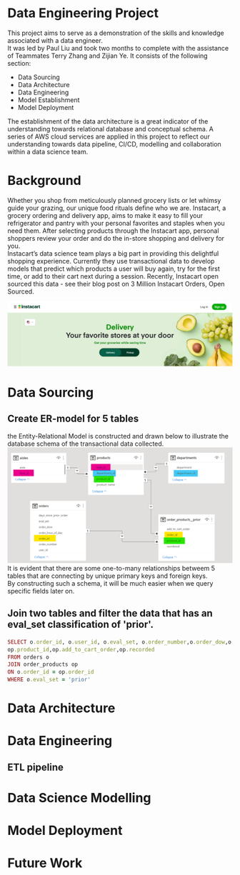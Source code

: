 # Data Engineering Project
This project aims to serve as a demonstration of the skills and knowledge associated with a data engineer.  
It was led by Paul Liu and took two months to complete with the assistance of Teammates Terry Zhang and Zijian Ye. It consists of the following section:
- Data Sourcing  
- Data Architecture  
- Data Engineering  
- Model Establishment  
- Model Deployment  

The establishment of the data architecture is a great indicator of the understanding towards relational database and conceptual schema. A series of AWS cloud services are applied in this project to reflect our understanding towards data pipeline, CI/CD, modelling and collaboration within a data science team.

# Background
Whether you shop from meticulously planned grocery lists or let whimsy guide your grazing, our unique food rituals define who we are. Instacart, a grocery ordering and delivery app, aims to make it easy to fill your refrigerator and pantry with your personal favorites and staples when you need them. After selecting products through the Instacart app, personal shoppers review your order and do the in-store shopping and delivery for you.  
Instacart’s data science team plays a big part in providing this delightful shopping experience. Currently they use transactional data to develop models that predict which products a user will buy again, try for the first time, or add to their cart next during a session. Recently, Instacart open sourced this data - see their blog post on 3 Million Instacart Orders, Open Sourced.

![](instacart.png)

# Data Sourcing
## Create ER-model for 5 tables
the Entity-Relational Model is constructed and drawn below to illustrate the database schema of the transactional data collected.
![](Entity-Relational_Model.png)
It is evident that there are some one-to-many relationships betweem 5 tables that are connecting by unique primary keys and foreign keys.  
By constructing such a schema, it will be much easier when we query specific fields later on.

## Join two tables and filter the data that has an eval_set classification of 'prior'.
```ruby
SELECT o.order_id, o.user_id, o.eval_set, o.order_number,o.order_dow,o.order_hour_of_day,o.days_since_prior_order,  
op.product_id,op.add_to_cart_order,op.recorded  
FROM orders o 
JOIN order_products op
ON o.order_id = op.order_id
WHERE o.eval_set = 'prior'
```


# Data Architecture 

# Data Engineering
## ETL pipeline

# Data Science Modelling

# Model Deployment

# Future Work







